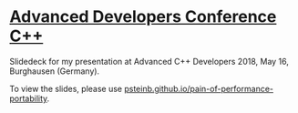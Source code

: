 # [Advanced Developers Conference C++](http://adcpp.de/2018/)

Slidedeck for my presentation at Advanced C++ Developers 2018, May 16, Burghausen (Germany). 

To view the slides, please use [psteinb.github.io/pain-of-performance-portability](https://psteinb.github.io/pain-of-performance-portability).
